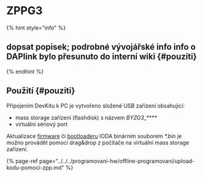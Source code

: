 # ZPPG3

{% hint style="info" %}
## dopsat popisek; podrobné vývojářské info info o DAPlink bylo přesunuto do interní wiki {#pouziti}
{% endhint %}

##  Použití {#pouziti}

Připojením DevKitu k PC je vytvořeno složené USB zařízení obsahující:

* mass storage zařízení \(flashdisk\) s názvem _BYZG3\_\*\*\*\*_
* virtuální sériový port

Aktualizace [firmware](https://docu.byzance.cz/~/edit/primary/hardware-a-programovani/programovani-hw/struktura-programu) či [bootloaderu](https://docu.byzance.cz/~/edit/primary/hardware-a-programovani/architektura-fw/bootloader) IODA binárním souborem _\*.bin_ je možno provádět pomocí drag&drop z počítače na virtuální mass storage zařízení.

{% page-ref page="../../../programovani-hw/offline-programovani/upload-kodu-pomoci-zpp.md" %}



